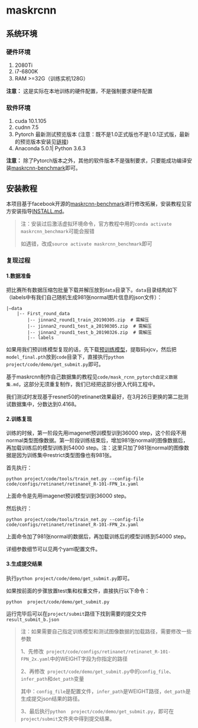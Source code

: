 
# maskrcnn

## 系统环境

### 硬件环境

1. 2080Ti
2. i7-6800K
3. RAM >=32G（训练实机128G）

**注意：** 这是实际在本地训练的硬件配置，不是强制要求硬件配置
### 软件环境

1. cuda 10.1.105
2. cudnn 7.5
3. Pytorch 最新测试预览版本 (注意：既不是1.0正式版也不是1.0.1正式版，最新的预览版本安装见[链接](https://pytorch.org/get-started/locally/))
4. Anaconda 5.0.1| Python 3.6.3

**注意：** 除了Pytorch版本之外，其他的软件版本不是强制要求，只要能成功编译安装[maskrcnn-benchmark](https://github.com/facebookresearch/maskrcnn-benchmark)即可。
## 安装教程
本项目基于facebook开源的[maskrcnn-benchmark](https://github.com/facebookresearch/maskrcnn-benchmark)进行修改拓展，安装教程见官方安装指导[INSTALL.md](https://github.com/facebookresearch/maskrcnn-benchmark/blob/master/INSTALL.md)。

> 注：安装过后激活虚拟环境命令，官方教程中用的`conda activate maskrcnn_benchmark`可能会报错
>
> 如遇错，改成`source activate maskrcnn_benchmark`即可

### 复现过程

#### 1.数据准备
把比赛所有数据压缩包批量下载并解压放到`data`目录下。`data`目录结构如下（labels中有我们自己随机生成981张normal图片信息的json文件）：

```
|–data
    |-- First_round_data
        |-- jinnan2_round1_train_20190305.zip  # 需解压
        |-- jinnan2_round1_test_a_20190305.zip  # 需解压
        |-- jinnan2_round1_test_b_20190326.zip  # 需解压
        |-- labels
```


如果用我们预训练模型复现的话，先下载[预训练模型](https://pan.baidu.com/s/1Vw22CN0o8PEVbrAJ0__qDA)，提取码xjcv，然后把`model_final.pth`放到`code`目录下，直接执行`python project/code/demo/get_submit.py`即可。

基于maskrcnn制作自己数据集的教程见`code/mask_rcnn_pytorch自定义数据集.md`，这部分无须重复制作，我们已经把这部分嵌入代码工程中。

我们测试时发现基于resnet50的retinanet效果最好，在3月26日更换的第二批测试数据集中，分数达到0.4168。

#### 2.训练复现

训练的时候，第一阶段先用imagenet预训模型训到36000 step，这个阶段不用normal类型图像数据。第一阶段训练结束后，增加981张normal的图像数据后，再加载训练后的模型训练到54000 step。注：这里只加了981张normal的图像数据是因为训练集中restrict类型图像也有981张。

首先执行：
```
python project/code/tools/train_net.py --config-file code/configs/retinanet/retinanet_R-101-FPN_1x.yaml

```
上面命令是先用imagenet预训模型训到36000 step。

然后执行：
```
python project/code/tools/train_net.py --config-file code/configs/retinanet/retinanet_R-101-FPN_2x.yaml
```
上面命令加了981张normal的数据后，再加载训练后的模型训练到54000 step。

详细参数细节可以见两个yaml配置文件。


#### 3.生成提交结果

执行`python project/code/demo/get_submit.py`即可。

如果按前面的步骤放置test集和权重文件，直接执行以下命令：

```shell
python  project/code/demo/get_submit.py
```

运行完毕后可以在`project/submit`路径下找到需要的提交文件`result_submit_b.json`

> 注：如果需要自己指定训练模型和测试图像数据的加载路径，需要修改一些参数
>
> 1、先修改` project/code/configs/retinanet/retinanet_R-101-FPN_2x.yaml`中的WEIGHT字段为你指定的路径
>
> 2、再修改` project/code/demo/get_submit.py`中的`config_file`、`infer_path`和`det_path`变量
>
> 其中：`config_file`是配置文件，`infer_path`是WEIGHT路径，`det_path`是生成提交json结果的路径。
>
> 3、最后执行`python  project/code/demo/get_submit.py`，即可在`project/submit`文件夹中得到提交结果。
